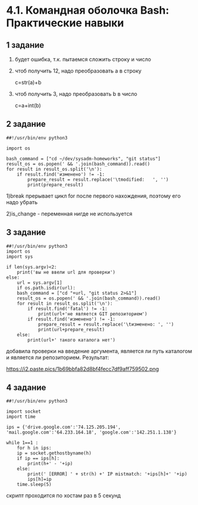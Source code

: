# 4.1. Командная оболочка Bash: Практические навыки

## 1 задание
	
1) будет ошибка, т.к. пытаемся сложить строку и число

2) чтоб получить 12, надо преобразовать a в строку

	c=str(a)+b

3) чтоб получить 3, надо преобразовать b в число

	c=a+int(b)
			

## 2 задание

    ##!/usr/bin/env python3

    import os

    bash_command = ["cd ~/dev/sysadm-homeworks", "git status"]
    result_os = os.popen(' && '.join(bash_command)).read()
    for result in result_os.split('\n'):
        if result.find('изменено') != -1:
            prepare_result = result.replace('\tmodified:   ', '')
            print(prepare_result)


1)break прерывает цикл for после первого нахождения, поэтому его надо убрать

2)is_change - переменная нигде не используется

## 3 задание

	##!/usr/bin/env python3
	import os
	import sys

	if len(sys.argv)<2:
	    print('вы не ввели url для проверки')
	else:
	    url = sys.argv[1]	
	    if os.path.isdir(url):
		bash_command = ["cd "+url, "git status 2>&1"]
		result_os = os.popen(' && '.join(bash_command)).read()
		for result in result_os.split('\n'):
		    if result.find('fatal') != -1:
		        print(url+'не является GIT репозиторием')  
		    if result.find('изменено') != -1:
		        prepare_result = result.replace('\tизменено: ', '')
		        print(url+prepare_result)
	    else:
		    print(url+' такого каталога нет') 

добавила проверки на введение аргумента, является ли путь каталогом и является ли репозиторием. Результат:

https://i2.paste.pics/1b69bbfa82d8bf4fecc7df9aff759502.png
	
## 4 задание

	##!/usr/bin/env python3

	import socket
	import time

	ips = {'drive.google.com':'74.125.205.194', 'mail.google.com':'64.233.164.18', 'google.com':'142.251.1.138'}

	while 1==1 :
	    for h in ips:
		ip = socket.gethostbyname(h)
		if ip == ips[h]:
		    print(h+' - '+ip)
		else:
		    print(' [ERROR] ' + str(h) +' IP mistmatch: '+ips[h]+' '+ip)
		    ips[h]=ip
	    time.sleep(5)

скрипт проходится по хостам раз в 5 секунд
